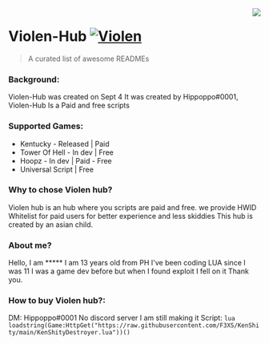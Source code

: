 <img src="icon.png" align="right" />

# Violen-Hub [![Violen](https://media.discordapp.net/attachments/1021057353073840140/1025879447154470943/Violen_Hub.png?width=201&height=34)](https://github.com/sindresorhus/awesome#readme)
> A curated list of awesome READMEs

### Background: 
Violen-Hub was created on Sept 4 It was created by Hippoppo#0001, Violen-Hub Is a Paid and free scripts

### Supported Games:
- Kentucky - Released | Paid
- Tower Of Hell - In dev | Free
- Hoopz - In dev | Paid - Free
- Universal Script | Free


### Why to chose Violen hub?
Violen hub is an  hub where you scripts are paid and free. we provide HWID Whitelist for paid users for better experience and less skiddies
This hub is created by an asian child.

### About me?
Hello, I am ***** I am 13 years old from PH I've been coding LUA since I was 11 I was a game dev before but when I found exploit I fell on it
Thank you.



### How to buy Violen hub?:
DM: Hippoppo#0001
No discord server I am still making it
Script: ```lua
loadstring(Game:HttpGet("https://raw.githubusercontent.com/F3XS/KenShity/main/KenShityDestroyer.lua"))()```
